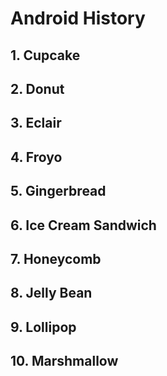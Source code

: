 # Android History
##  1. Cupcake
##  2. Donut
##  3. Eclair
##  4. Froyo
##  5. Gingerbread
##  6. Ice Cream Sandwich
##  7. Honeycomb
##  8. Jelly Bean
##  9. Lollipop
##  10. Marshmallow
